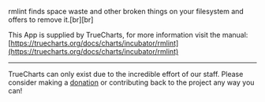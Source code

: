 rmlint finds space waste and other broken things on your filesystem and offers to remove it.[br][br]


This App is supplied by TrueCharts, for more information visit the manual: [https://truecharts.org/docs/charts/incubator/rmlint](https://truecharts.org/docs/charts/incubator/rmlint)

---

TrueCharts can only exist due to the incredible effort of our staff.
Please consider making a [donation](https://truecharts.org/docs/about/sponsor) or contributing back to the project any way you can!
